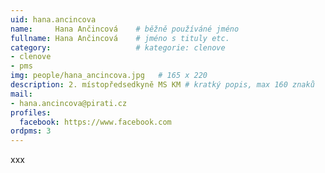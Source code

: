 ```yaml
---
uid: hana.ancincova
name:     Hana Ančincová  	# běžně používáné jméno
fullname: Hana Ančincová 	# jméno s tituly etc.
category:                   # kategorie: clenove
- clenove
- pms
img: people/hana_ancincova.jpg   # 165 x 220
description: 2. místopředsedkyně MS KM # kratký popis, max 160 znaků
mail:
- hana.ancincova@pirati.cz
profiles:
  facebook: https://www.facebook.com
ordpms: 3
---
```


xxx
